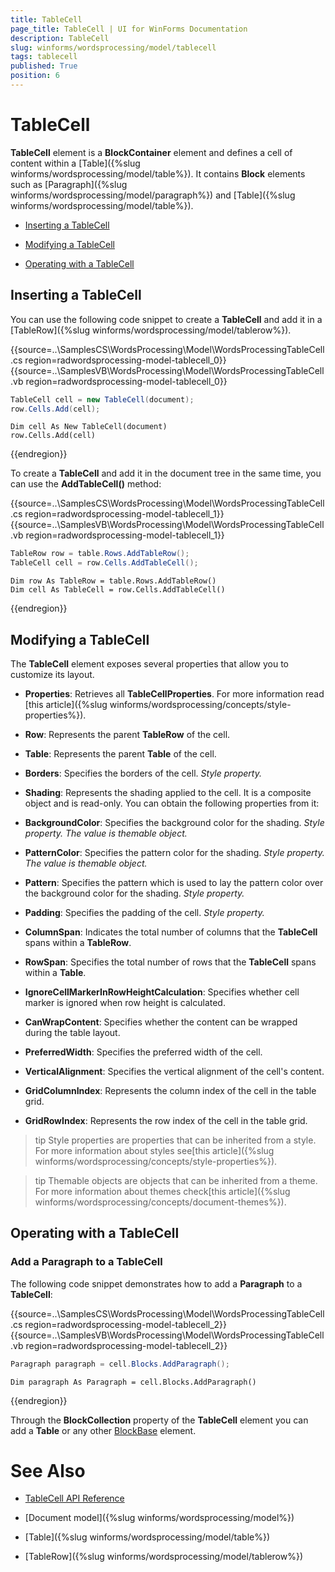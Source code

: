 ```yaml
---
title: TableCell
page_title: TableCell | UI for WinForms Documentation
description: TableCell
slug: winforms/wordsprocessing/model/tablecell
tags: tablecell
published: True
position: 6
---
```


# TableCell

__TableCell__ element is a __BlockContainer__ element and defines a cell of content within a [Table]({%slug winforms/wordsprocessing/model/table%}). It contains __Block__ elements such as [Paragraph]({%slug winforms/wordsprocessing/model/paragraph%}) and [Table]({%slug winforms/wordsprocessing/model/table%}).

* [Inserting a TableCell](#inserting-a-tablecell)

* [Modifying a TableCell](#modifying-a-tablecell)

* [Operating with a TableCell](#operating-with-a-tablecell)

## Inserting a TableCell

You can use the following code snippet to create a __TableCell__ and add it in a [TableRow]({%slug winforms/wordsprocessing/model/tablerow%}).

{{source=..\SamplesCS\WordsProcessing\Model\WordsProcessingTableCell.cs region=radwordsprocessing-model-tablecell_0}} 
{{source=..\SamplesVB\WordsProcessing\Model\WordsProcessingTableCell.vb region=radwordsprocessing-model-tablecell_0}} 

````C#
TableCell cell = new TableCell(document);
row.Cells.Add(cell);

````
````VB.NET
Dim cell As New TableCell(document)
row.Cells.Add(cell)

````

{{endregion}} 

To create a __TableCell__ and add it in the document tree in the same time, you can use the  __AddTableCell()__ method:

{{source=..\SamplesCS\WordsProcessing\Model\WordsProcessingTableCell.cs region=radwordsprocessing-model-tablecell_1}} 
{{source=..\SamplesVB\WordsProcessing\Model\WordsProcessingTableCell.vb region=radwordsprocessing-model-tablecell_1}} 

````C#
TableRow row = table.Rows.AddTableRow();
TableCell cell = row.Cells.AddTableCell();

````
````VB.NET
Dim row As TableRow = table.Rows.AddTableRow()
Dim cell As TableCell = row.Cells.AddTableCell()

````

{{endregion}}

## Modifying a TableCell

The __TableCell__ element exposes several properties that allow you to customize its layout.
        

* __Properties__: Retrieves all __TableCellProperties__. For more information read [this article]({%slug winforms/wordsprocessing/concepts/style-properties%}).

* __Row__: Represents the parent __TableRow__ of the cell.

* __Table__: Represents the parent __Table__ of the cell.

* __Borders__: Specifies the borders of the cell. *Style property.*

* __Shading__: Represents the shading applied to the cell. It is a composite object and is read-only. You can obtain the following properties from it:
            

* __BackgroundColor__: Specifies the background color for the shading. *Style property. The value is themable object.*

* __PatternColor__: Specifies the pattern color for the shading. *Style property. The value is themable object.*

* __Pattern__: Specifies the pattern which is used to lay the pattern color over the background color for the shading. *Style property.*

* __Padding__: Specifies the padding of the cell. *Style property.*

* __ColumnSpan__: Indicates the total number of columns that the __TableCell__ spans within a __TableRow__.
            

* __RowSpan__: Specifies the total number of rows that the __TableCell__ spans within a __Table__.
            

* __IgnoreCellMarkerInRowHeightCalculation__: Specifies whether cell marker is ignored when row height is calculated.
            

* __CanWrapContent__: Specifies whether the content can be wrapped during the table layout.
            

* __PreferredWidth__: Specifies the preferred width of the cell.
            

* __VerticalAlignment__: Specifies the vertical alignment of the cell's content.
            

* __GridColumnIndex__: Represents the column index of the cell in the table grid.
            

* __GridRowIndex__: Represents the row index of the cell in the table grid.
            

>tip Style properties are properties that can be inherited from a style. For more information about styles see[this article]({%slug winforms/wordsprocessing/concepts/style-properties%}).
>


>tip Themable objects are objects that can be inherited from a theme. For more information about themes check[this article]({%slug winforms/wordsprocessing/concepts/document-themes%}).
>


## Operating with a TableCell

### Add a Paragraph to a TableCell

The following code snippet demonstrates how to add a __Paragraph__ to a __TableCell__:

{{source=..\SamplesCS\WordsProcessing\Model\WordsProcessingTableCell.cs region=radwordsprocessing-model-tablecell_2}} 
{{source=..\SamplesVB\WordsProcessing\Model\WordsProcessingTableCell.vb region=radwordsprocessing-model-tablecell_2}} 

````C#
Paragraph paragraph = cell.Blocks.AddParagraph();

````
````VB.NET
Dim paragraph As Paragraph = cell.Blocks.AddParagraph()

````

{{endregion}} 

Through the __BlockCollection__ property of the __TableCell__ element you can add a __Table__ or any other [BlockBase](http://www.telerik.com/help/winforms/t_telerik_windows_documents_flow_model_blockbase.html) element.
            
# See Also

 * [TableCell API Reference](http://www.telerik.com/help/winforms/allmembers_t_telerik_windows_documents_flow_model_tablecell.html)

 * [Document model]({%slug winforms/wordsprocessing/model%})

 * [Table]({%slug winforms/wordsprocessing/model/table%})

 * [TableRow]({%slug winforms/wordsprocessing/model/tablerow%})
